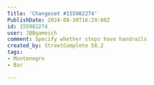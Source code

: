 ```yaml
---
Title: 'Changeset #155982274'
PublishDate: 2024-08-30T16:29:00Z
id: 155982274
user: JBBgameich
comment: Specify whether steps have handrails
created_by: StreetComplete 58.2
tags:
- Montenegro
- Bar

---
```

